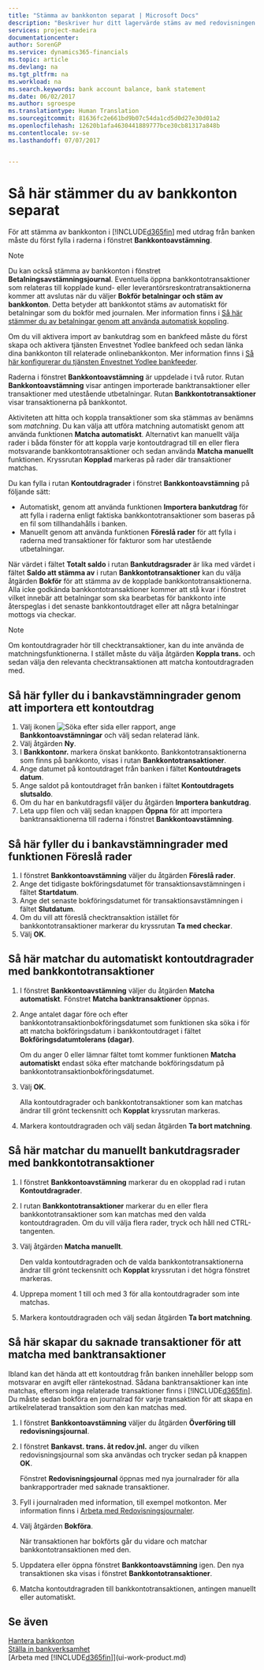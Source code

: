 ```yaml
---
title: "Stämma av bankkonton separat | Microsoft Docs"
description: "Beskriver hur ditt lagervärde stäms av med redovisningen."
services: project-madeira
documentationcenter: 
author: SorenGP
ms.service: dynamics365-financials
ms.topic: article
ms.devlang: na
ms.tgt_pltfrm: na
ms.workload: na
ms.search.keywords: bank account balance, bank statement
ms.date: 06/02/2017
ms.author: sgroespe
ms.translationtype: Human Translation
ms.sourcegitcommit: 81636fc2e661bd9b07c54da1cd5d0d27e30d01a2
ms.openlocfilehash: 12620b1afa4630441889777bce30cb81317a848b
ms.contentlocale: sv-se
ms.lasthandoff: 07/07/2017


---
```

# <a name="how-to-reconcile-bank-accounts-separately"></a>Så här stämmer du av bankkonton separat
För att stämma av bankkonton i [!INCLUDE[d365fin](includes/d365fin_md.md)] med utdrag från banken måste du först fylla i raderna i fönstret **Bankkontoavstämning**.

> [!NOTE]  
>   Du kan också stämma av bankkonton i fönstret **Betalningsavstämningsjournal**. Eventuella öppna bankkontotransaktioner som relateras till kopplade kund- eller leverantörsreskontratransaktionerna kommer att avslutas när du väljer **Bokför betalningar och stäm av bankkonton**. Detta betyder att bankkontot stäms av automatiskt för betalningar som du bokför med journalen. Mer information finns i [Så här stämmer du av betalningar genom att använda automatisk koppling](receivables-how-reconcile-payments-auto-application.md).

Om du vill aktivera import av bankutdrag som en bankfeed måste du först skapa och aktivera tjänsten Envestnet Yodlee bankfeed och sedan länka dina bankkonton till relaterade onlinebankkonton. Mer information finns i [Så här konfigurerar du tjänsten Envestnet Yodlee bankfeeder](bank-how-setup-bank-statement-service.md).

Raderna i fönstret **Bankkontoavstämning** är uppdelade i två rutor. Rutan **Bankkontoavstämning** visar antingen importerade banktransaktioner eller transaktioner med utestående utbetalningar. Rutan **Bankkontotransaktioner** visar transaktionerna på bankkontot.

Aktiviteten att hitta och koppla transaktioner som ska stämmas av benämns som *matchning*. Du kan välja att utföra matchning automatiskt genom att använda funktionen **Matcha automatiskt**. Alternativt kan manuellt välja rader i båda fönster för att koppla varje kontoutdragrad till en eller flera motsvarande bankkontotransaktioner och sedan använda **Matcha manuellt** funktionen. Kryssrutan **Kopplad** markeras på rader där transaktioner matchas.

Du kan fylla i rutan **Kontoutdragrader** i fönstret **Bankkontoavstämning** på följande sätt:

* Automatiskt, genom att använda funktionen **Importera bankutdrag** för att fylla i raderna enligt faktiska bankkontotransaktioner som baseras på en fil som tillhandahålls i banken.
* Manuellt genom att använda funktionen **Föreslå rader** för att fylla i raderna med transaktioner för fakturor som har utestående utbetalningar.

När värdet i fältet **Totalt saldo** i rutan **Bankutdragsrader** är lika med värdet i fältet **Saldo att stämma av** i rutan **Bankkontotransaktioner** kan du välja åtgärden **Bokför** för att stämma av de kopplade bankkontotransaktionerna. Alla icke godkända bankkontotransaktioner kommer att stå kvar i fönstret vilket innebär att betalningar som ska bearbetas för bankkonto inte återspeglas i det senaste bankkontoutdraget eller att några betalningar mottogs via checkar.

> [!NOTE]  
>   Om kontoutdragrader hör till checktransaktioner, kan du inte använda de matchningsfunktionerna. I stället måste du välja åtgärden **Koppla trans.** och sedan välja den relevanta checktransaktionen att matcha kontoutdragraden med.

## <a name="to-fill-bank-reconciliation-lines-by-importing-a-bank-statement"></a>Så här fyller du i bankavstämningrader genom att importera ett kontoutdrag
1. Välj ikonen ![Söka efter sida eller rapport](media/ui-search/search_small.png "ikonen Söka efter sida eller rapport"), ange **Bankkontoavstämningar** och välj sedan relaterad länk.
2. Välj åtgärden **Ny**.
3. I **Bankkontonr.** markera önskat bankkonto. Bankkontotransaktionerna som finns på bankkonto, visas i rutan **Bankkontotransaktioner**.
4. Ange datumet på kontoutdraget från banken i fältet **Kontoutdragets datum**.
5. Ange saldot på kontoutdraget från banken i fältet **Kontoutdragets slutsaldo**.
6. Om du har en bankutdragsfil väljer du åtgärden **Importera bankutdrag**.
7. Leta upp filen och välj sedan knappen **Öppna** för att importera banktransaktionerna till raderna i fönstret **Bankkontoavstämning**.

## <a name="to-fill-bank-reconciliation-lines-with-the-suggest-lines-function"></a>Så här fyller du i bankavstämningrader med funktionen Föreslå rader
1. I fönstret **Bankkontoavstämning** väljer du åtgärden **Föreslå rader**.
2. Ange det tidigaste bokföringsdatumet för transaktionsavstämningen i fältet **Startdatum**.
3. Ange det senaste bokföringsdatumet för transaktionsavstämningen i fältet **Slutdatum**.
4. Om du vill att föreslå checktransaktion istället för bankkontotransaktioner markerar du kryssrutan **Ta med checkar**.
5. Välj **OK**.

## <a name="to-match-bank-statement-lines-with-bank-account-ledger-entries-automatically"></a>Så här matchar du automatiskt kontoutdragrader med bankkontotransaktioner
1. I fönstret **Bankkontoavstämning** väljer du åtgärden **Matcha automatiskt**. Fönstret **Matcha banktransaktioner** öppnas.
2. Ange antalet dagar före och efter bankkontotransaktionbokföringsdatumet som funktionen ska söka i för att matcha bokföringsdatum i bankkontoutdraget i fältet **Bokföringsdatumtolerans (dagar)**.

    Om du anger 0 eller lämnar fältet tomt kommer funktionen **Matcha automatiskt** endast söka efter matchande bokföringsdatum på bankkontotransaktionbokföringsdatumet.  
3. Välj **OK**.  

    Alla kontoutdragrader och bankkontotransaktioner som kan matchas ändrar till grönt teckensnitt och **Kopplat** kryssrutan markeras.
4. Markera kontoutdragraden och välj sedan åtgärden **Ta bort matchning**.

## <a name="to-match-bank-statement-lines-with-bank-account-ledger-entries-manually"></a>Så här matchar du manuellt bankutdragsrader med bankkontotransaktioner
1. I fönstret **Bankkontoavstämning** markerar du en okopplad rad i rutan **Kontoutdragrader**.
2. I rutan **Bankkontotransaktioner** markerar du en eller flera bankkontotransaktioner som kan matchas med den valda kontoutdragraden. Om du vill välja flera rader, tryck och håll ned CTRL-tangenten.  
3. Välj åtgärden **Matcha manuellt**.

    Den valda kontoutdragraden och de valda bankkontotransaktionerna ändrar till grönt teckensnitt och **Kopplat** kryssrutan i det högra fönstret markeras.
4. Upprepa moment 1 till och med 3 för alla kontoutdragrader som inte matchas.
5. Markera kontoutdragraden och välj sedan åtgärden **Ta bort matchning**.

## <a name="to-create-missing-ledger-entries-to-match-bank-transactions-with"></a>Så här skapar du saknade transaktioner för att matcha med banktransaktioner
Ibland kan det hända att ett kontoutdrag från banken innehåller belopp som motsvarar en avgift eller räntekostnad. Sådana banktransaktioner kan inte matchas, eftersom inga relaterade transaktioner finns i [!INCLUDE[d365fin](includes/d365fin_md.md)]. Du måste sedan bokföra en journalrad för varje transaktion för att skapa en artikelrelaterad transaktion som den kan matchas med.

1. I fönstret **Bankkontoavstämning** väljer du åtgärden **Överföring till redovisningsjournal**.  
2. I fönstret **Bankavst. trans. åt redov.jnl.** anger du vilken redovisningsjournal som ska användas och trycker sedan på knappen **OK**.

    Fönstret **Redovisningsjournal** öppnas med nya journalrader för alla bankrapportrader med saknade transaktioner.
3. Fyll i journalraden med information, till exempel motkonton. Mer information finns i [Arbeta med Redovisningsjournaler](ui-work-general-journals.md).  
4. Välj åtgärden **Bokföra**.

    När transaktionen har bokförts går du vidare och matchar bankkontotransaktionen med den.
5. Uppdatera eller öppna fönstret **Bankkontoavstämning** igen. Den nya transaktionen ska visas i fönstret **Bankkontotransaktioner**.
6. Matcha kontoutdragraden till bankkontotransaktionen, antingen manuellt eller automatiskt.

## <a name="see-also"></a>Se även
[Hantera bankkonton](bank-manage-bank-accounts.md)  
[Ställa in bankverksamhet](bank-setup-banking.md)  
[Arbeta med [!INCLUDE[d365fin](includes/d365fin_md.md)]](ui-work-product.md)


